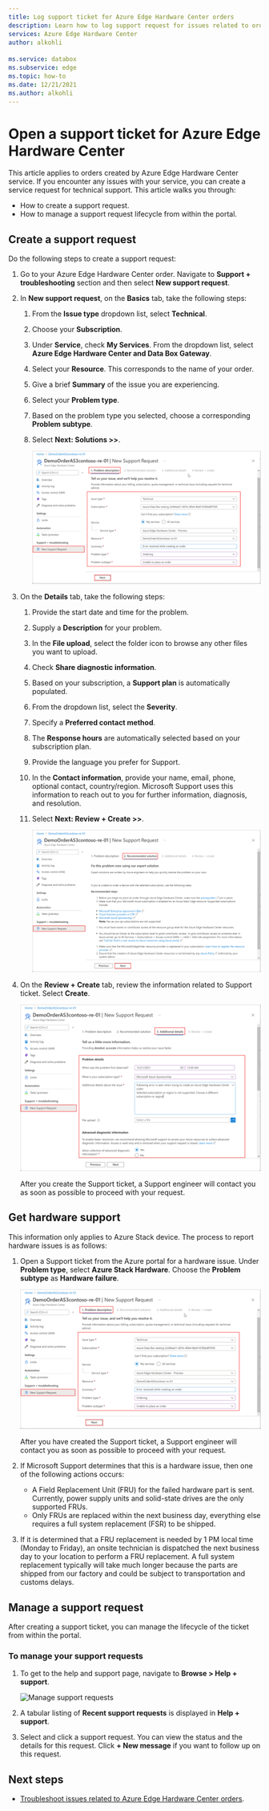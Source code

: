 ```yaml
---
title: Log support ticket for Azure Edge Hardware Center orders
description: Learn how to log support request for issues related to orders created via Azure Edge Hardware Center.
services: Azure Edge Hardware Center
author: alkohli

ms.service: databox
ms.subservice: edge
ms.topic: how-to
ms.date: 12/21/2021
ms.author: alkohli
---
```


# Open a support ticket for Azure Edge Hardware Center

This article applies to orders created by Azure Edge Hardware Center service. If you encounter any issues with your service, you can create a service request for technical support. This article walks you through:

* How to create a support request.
* How to manage a support request lifecycle from within the portal.

## Create a support request

Do the following steps to create a support request:

1. Go to your Azure Edge Hardware Center order. Navigate to **Support + troubleshooting** section and then select **New support request**.

2. In **New support request**, on the **Basics** tab, take the following steps:

    1. From the **Issue type** dropdown list, select **Technical**.
    2. Choose your **Subscription**.
    3. Under **Service**, check **My Services**. From the dropdown list, select **Azure Edge Hardware Center and Data Box Gateway**.
    4. Select your **Resource**. This corresponds to the name of your order.
    5. Give a brief **Summary** of the issue you are experiencing. 
    6. Select your **Problem type**.
    7. Based on the problem type you selected, choose a corresponding **Problem subtype**.
    8. Select **Next: Solutions >>**.

        ![Basics](./media/azure-edge-hardware-center-contact-microsoft-support/log-support-request-1.png)

3. On the **Details** tab, take the following steps:

    1. Provide the start date and time for the problem.
    2. Supply a **Description** for your problem.
    3. In the **File upload**, select the folder icon to browse any other files you want to upload.
    4. Check **Share diagnostic information**.
    5. Based on your subscription, a **Support plan** is automatically populated.
    6. From the dropdown list, select the **Severity**.
    7. Specify a **Preferred contact method**.
    8. The **Response hours** are automatically selected based on your subscription plan.
    9. Provide the language you prefer for Support.
    10. In the **Contact information**, provide your name, email, phone, optional contact, country/region. Microsoft Support uses this information to reach out to you for further information, diagnosis, and resolution. 
    11. Select **Next: Review + Create >>**.

        ![Problem](./media/azure-edge-hardware-center-contact-microsoft-support/log-support-request-2.png)

4. On the **Review + Create** tab, review the information related to Support ticket. Select **Create**. 

    ![Problem 2](./media/azure-edge-hardware-center-contact-microsoft-support/log-support-request-3.png)

    After you create the Support ticket, a Support engineer will contact you as soon as possible to proceed with your request.

## Get hardware support

This information only applies to Azure Stack device. The process to report hardware issues is as follows:

1. Open a Support ticket from the Azure portal for a hardware issue. Under **Problem type**, select **Azure Stack Hardware**. Choose the **Problem subtype** as **Hardware failure**.

    ![Hardware issue](./media/azure-edge-hardware-center-contact-microsoft-support/log-support-request-1.png)

    After you have created the Support ticket, a Support engineer will contact you as soon as possible to proceed with your request.

2. If Microsoft Support determines that this is a hardware issue, then one of the following actions occurs:

    * A Field Replacement Unit (FRU) for the failed hardware part is sent. Currently, power supply units and solid-state drives are the only supported FRUs.
    * Only FRUs are replaced within the next business day, everything else requires a full system replacement (FSR) to be shipped.

3. If it is determined that a FRU replacement is needed by 1 PM local time (Monday to Friday), an onsite technician is dispatched the next business day to your location to perform a FRU replacement. A full system replacement typically will take much longer because the parts are shipped from our factory and could be subject to transportation and customs delays.

## Manage a support request

After creating a support ticket, you can manage the lifecycle of the ticket from within the portal.

### To manage your support requests

1. To get to the help and support page, navigate to **Browse > Help + support**.

    ![Manage support requests](./media/azure-stack-edge-contact-microsoft-support/data-box-edge-manage-support-request-1.png)

2. A tabular listing of **Recent support requests** is displayed in **Help + support**.

    <!--[Manage support requests](./media/azure-stack-edge-contact-microsoft-support/data-box-edge-support-request-1.png)--> 

3. Select and click a support request. You can view the status and the details for this request. Click **+ New message** if you want to follow up on this request.

## Next steps

- [Troubleshoot issues related to Azure Edge Hardware Center orders](azure-edge-hardware-center-troubleshoot-order.md).
